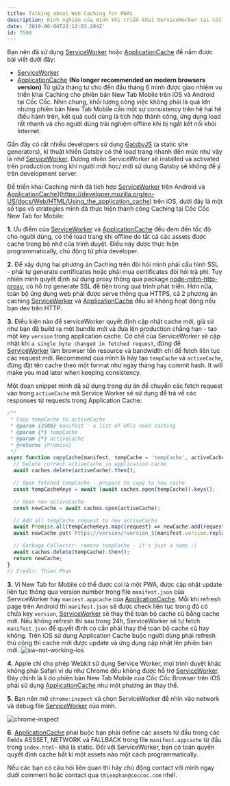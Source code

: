 ```yaml
---
title: Talking about Web Caching for PWAs
description: Kinh nghiệm của mình khi triển khai ServiceWorker tại Cốc Cốc Search Engine
date: '2019-06-04T22:12:03.284Z'
id: 7500
---
```


Bạn nên đã sử dụng [ServiceWorker](https://developers.google.com/web/fundamentals/primers/service-workers/) hoặc [ApplicationCache](https://developer.mozilla.org/en-US/docs/Web/HTML/Using_the_application_cache) để nắm được bài viết dưới đây:
- [ServiceWorker](https://developers.google.com/web/fundamentals/primers/service-workers/)
- [ApplicationCache](https://developer.mozilla.org/en-US/docs/Web/HTML/Using_the_application_cache) __(No longer recommended on modern browsers version)__
Từ giữa tháng tư cho đến đầu tháng 6 mình được giao nhiệm vụ triển khai Caching cho phiên bản New Tab Mobile trên iOS và Android tại Cốc Cốc. Nhìn chung, khối lượng công việc không phải là quá lớn nhưng phiên bản New Tab Mobile cần một sự consistency trên hệ hai hệ điều hành trên, kết quả cuối cùng là tích hợp thành công, ứng dụng load rất nhanh và cho người dùng trải nghiệm offline khi bị ngắt kết nối khỏi Internet.

Gần đây có rất nhiều developers sử dụng [GatsbyJS](https://www.gatsbyjs.org/) (a static site generators), kĩ thuật khiến Gatsby có thể  load trang nhanh đến mức như vậy là nhờ [ServiceWorker](https://developers.google.com/web/fundamentals/primers/service-workers/). Đương nhiên ServiceWorker sẽ installed và activated trên production trong khi người mới học/ mới sử dụng Gatsby sẽ không để ý trên development server.

Để triển khai Caching mình đã tích hợp [ServiceWorker](https://developers.google.com/web/fundamentals/primers/service-workers/) trên Android và [ApplicationCache](https://developer.mozilla.org/en-US/docs/Web/HTML/Using_the_application_cache)](https://developer.mozilla.org/en-US/docs/Web/HTML/Using_the_application_cache) trên iOS, dưới đây là một số tips và strategies mình đã thực hiện thành công Caching tại Cốc Cốc New Tab for Mobile:

__1.__ Ưu điểm của [ServiceWorker](https://developers.google.com/web/fundamentals/primers/service-workers/) và [ApplicationCache](https://developer.mozilla.org/en-US/docs/Web/HTML/Using_the_application_cache) đều đem đến tốc độ cho người dùng, có thể load trang khi offline do tất cả các assets được cache trong bộ nhớ của trình duyệt. Điều này được thực hiện programmatically, chủ động từ phía developer.

__2.__ Để xây dựng hai phương án Caching trên đòi hỏi mình phải cấu hình SSL - phải tự generate certificates hoặc phải mua certificates đòi hỏi trả phí. Tuy nhiên mình quyết định sử dụng proxy thông qua package [node-mitm-http-proxy](https://github.com/joeferner/node-http-mitm-proxy), có hỗ trợ generate SSL để tiện trong quá trình phát triển. Hơn nữa, toàn bộ ứng dụng web phải được serve thông qua HTTPS, cả 2 phương án caching [ServiceWorker](https://developers.google.com/web/fundamentals/primers/service-workers/) và [ApplicationCache](https://developer.mozilla.org/en-US/docs/Web/HTML/Using_the_application_cache) đều sẽ không hoạt động nếu bạn dev trên HTTP.

__3.__ Điều kiện nào để serviceWorker quyết định cập nhật cache mới, giả sử như bạn đã build ra một bundle mới và đưa lên production chẳng hạn - tạo một key `version` trong application cache. Cơ chế của ServiceWorker sẽ cập nhật khi `a single byte changed in fetched request`, đừng để [ServiceWorker](https://developers.google.com/web/fundamentals/primers/service-workers/) làm browser tốn resource và bandwidth chỉ để fetch liên tục các request mới.
Recommend của mình là hãy tạo `tempCache` và `activeCache`, đừng đặt tên cache theo một format như ngày tháng hay commit hash. It will make you mad later when keeping consistency.

Một đoạn snippet mình dã sử dụng trong dự án để chuyển các fetch request vào trong `activeCache` mà Service Worker sẽ sử dụng để trả về các responses từ requests trong Application Cache:

``` js
/**
 * Copy tempCache to activeCache
 * @param {JSON} manifest - a list of URls need caching
 * @param {*} tempCache
 * @param {*} activeCache
 * @returns {Promise}
 */
async function copyCache(manifest, tempCache = 'tempCache', activeCache = 'activeCache') {
  // Delete current activeCache in application cache
  await caches.delete(activeCache).then();

  // Open fetched tempCache - prepare to copy to new cache
  const tempCacheKeys = await (await caches.open(tempCache)).keys();

  // Open new activeCache
  const newCache = await caches.open(activeCache);

  // Add all tempCache request to new activeCache
  await Promise.all(tempCacheKeys.map((request) => newCache.add(request)));
  await newCache.put(`https://version/!version_${manifest.version.replace(/\//g, '_')}`, new Response('true'));

  // Garbage Collector- remove tempCache - it's just a temp ;)
  await caches.delete(tempCache).then();
  return newCache;
}
// Credit: Thien Phan
```

__3.__ Vì New Tab for Mobile có thể được coi là một PWA, được cập nhật update liên tục thông qua version number trong file `manifest.json` của ServiceWorker hay `maniest.appcache` của [ApplicationCache](https://developer.mozilla.org/en-US/docs/Web/HTML/Using_the_application_cache). Mỗi khi refresh page trên Android thì `manifest.json` sẽ được check liên tục trong đó có chứa key `version`, [ServiceWorker](https://developers.google.com/web/fundamentals/primers/service-workers/) sẽ thay thế toàn bộ cache cũ bằng cache mới. Nếu không refresh thì sau trong 24h, ServiceWorker sẽ tự fetch `manifest.json` để quyết định có cần phải thay thế toàn bộ cache cũ hay không. Trên iOS sử dụng Application Cache buộc người dùng phải refresh thủ công thì cache mới được update và ứng dụng cập nhật lên phiên bản mới.
![sw-not-working-ios](https://i.imgur.com/Ln0pkyz.png)

__4.__ Apple chỉ cho phép Webkit sử dụng Service Worker, mọi trình duyệt khác không phải Safari ví dụ như Chrome đều không được hỗ  trợ [ServiceWorker](https://developers.google.com/web/fundamentals/primers/service-workers/). Đây chính là lí do phiên bản New Tab Mobile của Cốc Cốc Browser trên iOS phải sử dụng [ApplicationCache](https://developer.mozilla.org/en-US/docs/Web/HTML/Using_the_application_cache) như một phương án thay thế.

__5.__ Bạn nên mở `chrome:inspect` và chọn ServiceWorker để  nhìn vào network và debug file [ServiceWorker](https://developers.google.com/web/fundamentals/primers/service-workers/) của mình.

![chrome-inspect](https://i.imgur.com/iX7y9tU.png)

__6.__ [ApplicationCache](https://developer.mozilla.org/en-US/docs/Web/HTML/Using_the_application_cache) phaỉ buộc bạn phải define các assets từ đầu trong các fields ASSSET, NETWORK và FALLBACK trong file `manifest.appcache` từ đầu trong `index.html`- khá là static. Đối với ServiceWorker, bạn có toàn quyền quyết định cache bất kì một assets nào một cách programmatically.

Nếu các bạn có câu hỏi liên quan thì hãy chủ động contact với mình ngay dưới comment hoặc contact qua `thienphan@coccoc.com` nhé!.

